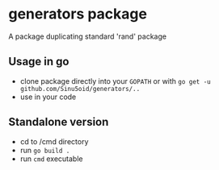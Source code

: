 # generators package

A package duplicating standard 'rand' package

## Usage in go

* clone package directly into your `GOPATH` or with `go get -u github.com/Sinu5oid/generators/..`
* use in your code

## Standalone version

* cd to /cmd directory
* run `go build .`
* run `cmd` executable
